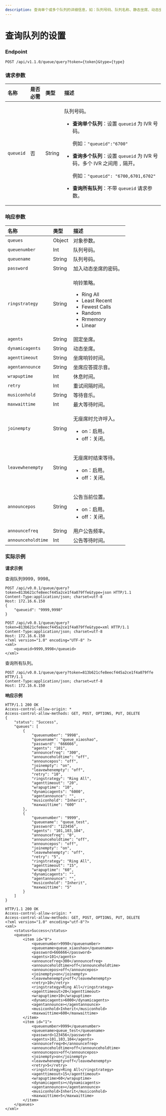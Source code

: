 ```yaml
---
description: 查询单个或多个队列的详细信息，如：队列号码、队列名称、静态坐席、动态坐席等。
---
```


# 查询队列的设置



### Endpoint

```text
POST /api/v1.1.0/queue/query?token={token}&type={type}
```

### 请求参数

<table>
  <thead>
    <tr>
      <th style="text-align:left">&#x540D;&#x79F0;</th>
      <th style="text-align:left">&#x662F;&#x5426;&#x5FC5;&#x9700;</th>
      <th style="text-align:left">&#x7C7B;&#x578B;</th>
      <th style="text-align:left">&#x63CF;&#x8FF0;</th>
    </tr>
  </thead>
  <tbody>
    <tr>
      <td style="text-align:left"><code>queueid</code>
      </td>
      <td style="text-align:left">&#x5426;</td>
      <td style="text-align:left">String</td>
      <td style="text-align:left">
        <p>&#x961F;&#x5217;&#x53F7;&#x7801;&#x3002;</p>
        <ul>
          <li>
            <p><b>&#x67E5;&#x8BE2;&#x5355;&#x4E2A;&#x961F;&#x5217;</b>&#xFF1A;&#x8BBE;&#x7F6E; <code>queueid</code> &#x4E3A;
              IVR &#x53F7;&#x7801;&#x3002;</p>
            <p>&#x4F8B;&#x5982;&#xFF1A;<code>&quot;queueid&quot;:&quot;6700&quot;</code>
            </p>
          </li>
          <li>
            <p><b>&#x67E5;&#x8BE2;&#x591A;&#x4E2A;&#x961F;&#x5217;</b>&#xFF1A;&#x8BBE;&#x7F6E; <code>queueid</code> &#x4E3A;
              IVR &#x53F7;&#x7801;&#xFF0C;&#x591A;&#x4E2A; IVR &#x4E4B;&#x95F4;&#x7528; <code>,</code> &#x9694;&#x5F00;&#x3002;</p>
            <p>&#x4F8B;&#x5982;&#xFF1A;<code>&quot;queueid&quot;: &quot;6700,6701,6702&quot;</code>
            </p>
          </li>
          <li><b>&#x67E5;&#x8BE2;&#x6240;&#x6709;&#x961F;&#x5217;</b>&#xFF1A;&#x4E0D;&#x5E26; <code>queueid</code> &#x8BF7;&#x6C42;&#x53C2;&#x6570;&#x3002;</li>
        </ul>
      </td>
    </tr>
  </tbody>
</table>

### 响应参数

<table>
  <thead>
    <tr>
      <th style="text-align:left">&#x540D;&#x79F0;</th>
      <th style="text-align:left">&#x7C7B;&#x578B;</th>
      <th style="text-align:left">&#x63CF;&#x8FF0;</th>
    </tr>
  </thead>
  <tbody>
    <tr>
      <td style="text-align:left"><code>queues</code>
      </td>
      <td style="text-align:left">Object</td>
      <td style="text-align:left">&#x5BF9;&#x8C61;&#x53C2;&#x6570;&#x3002;</td>
    </tr>
    <tr>
      <td style="text-align:left"><code>queuenumber</code>
      </td>
      <td style="text-align:left">Int</td>
      <td style="text-align:left">&#x961F;&#x5217;&#x53F7;&#x7801;&#x3002;</td>
    </tr>
    <tr>
      <td style="text-align:left"><code>queuename</code>
      </td>
      <td style="text-align:left">String</td>
      <td style="text-align:left">&#x961F;&#x5217;&#x53F7;&#x7801;&#x3002;</td>
    </tr>
    <tr>
      <td style="text-align:left"><code>password</code>
      </td>
      <td style="text-align:left">String</td>
      <td style="text-align:left">&#x52A0;&#x5165;&#x52A8;&#x6001;&#x5750;&#x5E2D;&#x7684;&#x5BC6;&#x7801;&#x3002;</td>
    </tr>
    <tr>
      <td style="text-align:left"><code>ringstrategy</code>
      </td>
      <td style="text-align:left">String</td>
      <td style="text-align:left">
        <p>&#x54CD;&#x94C3;&#x7B56;&#x7565;&#x3002;</p>
        <ul>
          <li>Ring All</li>
          <li>Least Recent</li>
          <li>Fewest Calls</li>
          <li>Random</li>
          <li>Rrmemory</li>
          <li>Linear</li>
        </ul>
      </td>
    </tr>
    <tr>
      <td style="text-align:left"><code>agents</code>
      </td>
      <td style="text-align:left">String</td>
      <td style="text-align:left">&#x56FA;&#x5B9A;&#x5750;&#x5E2D;&#x3002;</td>
    </tr>
    <tr>
      <td style="text-align:left"><code>dynamicagents</code>
      </td>
      <td style="text-align:left">String</td>
      <td style="text-align:left">&#x52A8;&#x6001;&#x5750;&#x5E2D;&#x3002;</td>
    </tr>
    <tr>
      <td style="text-align:left"><code>agenttimeout</code>
      </td>
      <td style="text-align:left">String</td>
      <td style="text-align:left">&#x5750;&#x5E2D;&#x54CD;&#x94C3;&#x65F6;&#x95F4;&#x3002;</td>
    </tr>
    <tr>
      <td style="text-align:left"><code>agentannounce</code>
      </td>
      <td style="text-align:left">String</td>
      <td style="text-align:left">&#x5750;&#x5E2D;&#x5E94;&#x7B54;&#x63D0;&#x793A;&#x97F3;&#x3002;</td>
    </tr>
    <tr>
      <td style="text-align:left"><code>wrapuptime</code>
      </td>
      <td style="text-align:left">Int</td>
      <td style="text-align:left">&#x4F11;&#x606F;&#x65F6;&#x95F4;&#x3002;</td>
    </tr>
    <tr>
      <td style="text-align:left"><code>retry</code>
      </td>
      <td style="text-align:left">Int</td>
      <td style="text-align:left">&#x91CD;&#x8BD5;&#x95F4;&#x9694;&#x65F6;&#x95F4;&#x3002;</td>
    </tr>
    <tr>
      <td style="text-align:left"><code>musiconhold</code>
      </td>
      <td style="text-align:left">String</td>
      <td style="text-align:left">&#x7B49;&#x5F85;&#x97F3;&#x4E50;&#x3002;</td>
    </tr>
    <tr>
      <td style="text-align:left"><code>maxwaittime</code>
      </td>
      <td style="text-align:left">Int</td>
      <td style="text-align:left">&#x6700;&#x5927;&#x7B49;&#x5F85;&#x65F6;&#x95F4;&#x3002;</td>
    </tr>
    <tr>
      <td style="text-align:left"><code>joinempty</code>
      </td>
      <td style="text-align:left">String</td>
      <td style="text-align:left">
        <p>&#x65E0;&#x5EA7;&#x5E2D;&#x65F6;&#x5141;&#x8BB8;&#x547C;&#x5165;&#x3002;</p>
        <ul>
          <li>on&#xFF1A;&#x542F;&#x7528;&#x3002;</li>
          <li>off&#xFF1A;&#x5173;&#x95ED;&#x3002;</li>
        </ul>
      </td>
    </tr>
    <tr>
      <td style="text-align:left"><code>leavewhenempty</code>
      </td>
      <td style="text-align:left">String</td>
      <td style="text-align:left">
        <p>&#x65E0;&#x5EA7;&#x5E2D;&#x65F6;&#x7ED3;&#x675F;&#x7B49;&#x5F85;&#x3002;</p>
        <ul>
          <li>on&#xFF1A;&#x542F;&#x7528;&#x3002;</li>
          <li>off&#xFF1A;&#x5173;&#x95ED;&#x3002;</li>
        </ul>
      </td>
    </tr>
    <tr>
      <td style="text-align:left"><code>announcepos</code>
      </td>
      <td style="text-align:left">String</td>
      <td style="text-align:left">
        <p>&#x516C;&#x544A;&#x5F53;&#x524D;&#x4F4D;&#x7F6E;&#x3002;</p>
        <ul>
          <li>on&#xFF1A;&#x542F;&#x7528;&#x3002;</li>
          <li>off&#xFF1A;&#x5173;&#x95ED;&#x3002;</li>
        </ul>
      </td>
    </tr>
    <tr>
      <td style="text-align:left"><code>announcefreq</code>
      </td>
      <td style="text-align:left">String</td>
      <td style="text-align:left">&#x7528;&#x6237;&#x516C;&#x544A;&#x9891;&#x7387;&#x3002;</td>
    </tr>
    <tr>
      <td style="text-align:left"><code>announceholdtime</code>
      </td>
      <td style="text-align:left">Int</td>
      <td style="text-align:left">&#x516C;&#x544A;&#x7B49;&#x5F85;&#x65F6;&#x95F4;&#x3002;</td>
    </tr>
  </tbody>
</table>

### 实际示例

**请求示例**

查询队列9999，9998。

```text
POST /api/v0.0.1/queue/query?token=813b621cfe8eecf445a2ce1f4a079ffe&type=json HTTP/1.1
Content-Type:application/json; charset=utf-8
Host: 172.16.6.150
{
    "queueid": "9999,9998"
}
```

```text
POST /api/v0.0.1/queue/query?token=813b621cfe8eecf445a2ce1f4a079ffe&type=xml HTTP/1.1
Content-Type:application/json; charset=utf-8
Host: 172.16.6.150
<?xml version="1.0" encoding="UTF-8" ?>
<xml>
	<queueid>9999,9998</queueid>
</xml>
```

查询所有队列。

```text
POST /api/v0.0.1/queue/query?token=813b621cfe8eecf445a2ce1f4a079ffe HTTP/1.1
Content-Type:application/json; charset=utf-8
Host: 172.16.6.150
```

**响应示例**

```text
HTTP/1.1 200 OK
Access-control-allow-origin: *
Access-control-allow-methods: GET, POST, OPTIONS, PUT, DELETE
{
    "status": "Success",
    "queues": [
        {
            "queuenumber": "9998",
            "queuename": "queue_xiaoshao",
            "password": "666666",
            "agents": "101",
            "announcefreq": "300",
            "announceholdtime": "off",
            "announcepos": "off",
            "joinempty": "on",
            "leavewhenempty": "off",
            "retry": "10",
            "ringstrategy": "Ring All",
            "agenttimeout": "20",
            "wrapuptime": "10",
            "dynamicagents": "6000",
            "agentannounce": "",
            "musiconhold": "Inherit",
            "maxwaittime": "600"
        },
        {
            "queuenumber": "9999",
            "queuename": "queue_test",
            "password": "123456",
            "agents": "101,103,104",
            "announcefreq": "0",
            "announceholdtime": "off",
            "announcepos": "off",
            "joinempty": "on",
            "leavewhenempty": "off",
            "retry": "5",
            "ringstrategy": "Ring All",
            "agenttimeout": "15",
            "wrapuptime": "60",
            "dynamicagents": "",
            "agentannounce": "",
            "musiconhold": "Inherit",
            "maxwaittime": "5"
        }
    ]
}
```

```text
HTTP/1.1 200 OK
Access-control-allow-origin: *
Access-control-allow-methods: GET, POST, OPTIONS, PUT, DELETE
<?xml version="1.0" encoding="utf-8"?>
<xml>
	<status>Success</status>
	<queues>
		<item id="0">
			<queuenumber>9998</queuenumber>
			<queuename>queue_xiaoshao</queuename>
			<password>666666</password>
			<agents>101</agents>
			<announcefreq>300</announcefreq>
			<announceholdtime>off</announceholdtime>
			<announcepos>off</announcepos>
			<joinempty>on</joinempty>
			<leavewhenempty>off</leavewhenempty>
			<retry>10</retry>
			<ringstrategy>Ring All</ringstrategy>
			<agenttimeout>20</agenttimeout>
			<wrapuptime>10</wrapuptime>
			<dynamicagents>6000</dynamicagents>
			<agentannounce></agentannounce>
			<musiconhold>Inherit</musiconhold>
			<maxwaittime>600</maxwaittime>
		</item>
		<item id="1">
			<queuenumber>9999</queuenumber>
			<queuename>queue_test</queuename>
			<password>123456</password>
			<agents>101,103,104</agents>
			<announcefreq>0</announcefreq>
			<announceholdtime>off</announceholdtime>
			<announcepos>off</announcepos>
			<joinempty>on</joinempty>
			<leavewhenempty>off</leavewhenempty>
			<retry>5</retry>
			<ringstrategy>Ring All</ringstrategy>
			<agenttimeout>15</agenttimeout>
			<wrapuptime>60</wrapuptime>
			<dynamicagents></dynamicagents>
			<agentannounce></agentannounce>
			<musiconhold>Inherit</musiconhold>
			<maxwaittime>5</maxwaittime>
		</item>
	</queues>
</xml>
```

